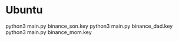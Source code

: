 # Ubuntu

python3 main.py binance_son.key
python3 main.py binance_dad.key
python3 main.py binance_mom.key